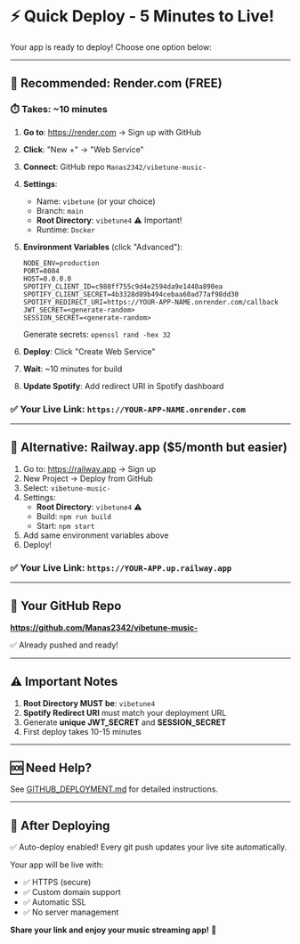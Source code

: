 # ⚡ Quick Deploy - 5 Minutes to Live!

Your app is ready to deploy! Choose one option below:

---

## 🎯 Recommended: Render.com (FREE)

### ⏱️ Takes: ~10 minutes

1. **Go to**: https://render.com → Sign up with GitHub

2. **Click**: "New +" → "Web Service"

3. **Connect**: GitHub repo `Manas2342/vibetune-music-`

4. **Settings**:
   - Name: `vibetune` (or your choice)
   - Branch: `main`
   - **Root Directory**: `vibetune4` ⚠️ Important!
   - Runtime: `Docker`

5. **Environment Variables** (click "Advanced"):
   ```
   NODE_ENV=production
   PORT=8084
   HOST=0.0.0.0
   SPOTIFY_CLIENT_ID=c988ff755c9d4e2594da9e1440a890ea
   SPOTIFY_CLIENT_SECRET=4b3328d89b494cebaa60ad77af98dd30
   SPOTIFY_REDIRECT_URI=https://YOUR-APP-NAME.onrender.com/callback
   JWT_SECRET=<generate-random>
   SESSION_SECRET=<generate-random>
   ```

   Generate secrets: `openssl rand -hex 32`

6. **Deploy**: Click "Create Web Service"

7. **Wait**: ~10 minutes for build

8. **Update Spotify**: Add redirect URI in Spotify dashboard

### ✅ Your Live Link: `https://YOUR-APP-NAME.onrender.com`

---

## 🚂 Alternative: Railway.app ($5/month but easier)

1. Go to: https://railway.app → Sign up
2. New Project → Deploy from GitHub
3. Select: `vibetune-music-`
4. Settings:
   - **Root Directory**: `vibetune4` ⚠️
   - Build: `npm run build`
   - Start: `npm start`
5. Add same environment variables above
6. Deploy!

### ✅ Your Live Link: `https://YOUR-APP.up.railway.app`

---

## 🔗 Your GitHub Repo

**https://github.com/Manas2342/vibetune-music-**

✅ Already pushed and ready!

---

## ⚠️ Important Notes

1. **Root Directory MUST be**: `vibetune4`
2. **Spotify Redirect URI** must match your deployment URL
3. Generate **unique JWT_SECRET** and **SESSION_SECRET**
4. First deploy takes 10-15 minutes

---

## 🆘 Need Help?

See [GITHUB_DEPLOYMENT.md](./GITHUB_DEPLOYMENT.md) for detailed instructions.

---

## 🎉 After Deploying

✅ Auto-deploy enabled! Every git push updates your live site automatically.

Your app will be live with:
- ✅ HTTPS (secure)
- ✅ Custom domain support
- ✅ Automatic SSL
- ✅ No server management

**Share your link and enjoy your music streaming app!** 🎵

